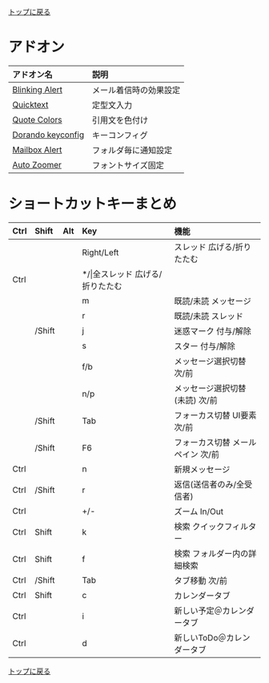 [トップに戻る](../index.md)

# アドオン

| アドオン名 | 説明 |
|:---|:---|
| [Blinking Alert](https://addons.thunderbird.net/ja/thunderbird/addon/blinking-alert/) | メール着信時の効果設定 |
| [Quicktext](https://addons.thunderbird.net/ja/thunderbird/addon/quicktext/) | 定型文入力 |
| [Quote Colors](https://addons.thunderbird.net/ja/thunderbird/addon/quote-colors/) | 引用文を色付け |
| [Dorando keyconfig](https://addons.thunderbird.net/ja/thunderbird/addon/dorando-keyconfig/) | キーコンフィグ |
| [Mailbox Alert](https://addons.thunderbird.net/ja/thunderbird/addon/mailbox-alert/) | フォルダ毎に通知設定 |
| [Auto Zoomer](https://addons.thunderbird.net/ja/thunderbird/addon/auto-zoomer/) | フォントサイズ固定 |

# ショートカットキーまとめ

|Ctrl|Shift|Alt|Key|機能|
|:---|:---|:---|:---|:---|
||||Right/Left|スレッド 広げる/折りたたむ|
|Ctrl|||\*/\|全スレッド 広げる/折りたたむ|
||||m|既読/未読 メッセージ|
||||r|既読/未読 スレッド|
||/Shift||j|迷惑マーク 付与/解除|
||||s|スター 付与/解除|
||||f/b|メッセージ選択切替 次/前|
||||n/p|メッセージ選択切替(未読) 次/前|
||/Shift||Tab|フォーカス切替 UI要素 次/前|
||/Shift||F6|フォーカス切替 メールペイン 次/前|
|Ctrl|||n|新規メッセージ|
|Ctrl|/Shift||r|返信(送信者のみ/全受信者)|
|Ctrl|||+/-|ズーム In/Out|
|Ctrl|Shift||k|検索 クイックフィルター|
|Ctrl|Shift||f|検索 フォルダー内の詳細検索|
|Ctrl|/Shift||Tab|タブ移動 次/前|
|Ctrl|Shift||c|カレンダータブ|
|Ctrl|||i|新しい予定＠カレンダータブ|
|Ctrl|||d|新しいToDo＠カレンダータブ|

[トップに戻る](../index.md)
